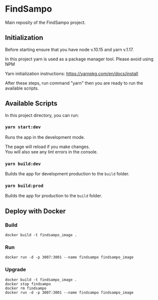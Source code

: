 # FindSampo

Main reposity of the FindSampo project.

## Initialization

Before starting ensure that you have node v.10.15 and yarn v.1.17.<br>

In this project yarn is used as a package manager tool. Please avoid using NPM<br>

Yarn initialization instructions: https://yarnpkg.com/en/docs/install<br>

After these steps, run command "yarn" then you are ready to run the available scripts.

## Available Scripts

In this project directory, you can run:

### `yarn start:dev`

Runs the app in the development mode.<br>

The page will reload if you make changes.<br>
You will also see any lint errors in the console.

### `yarn build:dev`

Builds the app for development production to the `build` folder.<br>

### `yarn build:prod`

Builds the app for production to the `build` folder.<br>

## Deploy with Docker

### Build
 `docker build -t findsampo_image .`

### Run
 `docker run -d -p 3007:3001 --name findsampo findsampo_image`

### Upgrade
```
docker build -t findsampo_image .
docker stop findsampo
docker rm findsampo
docker run -d -p 3007:3001 --name findsampo findsampo_image
